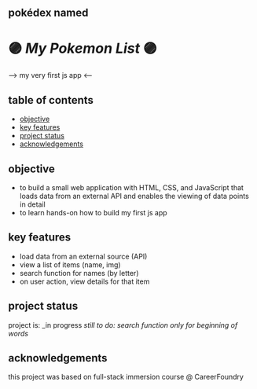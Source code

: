 ##  pokédex  named 
# :purple_circle: *My Pokemon List* :purple_circle:
--> my very first js app <--

## table of contents
* [objective](#objective)
* [key features](#key-features)
* [project status](#project-status)
* [acknowledgements](#acknowledgements)

## objective
- to build a small web application with HTML, CSS, and JavaScript that loads
data from an external API and enables the viewing of data points in detail
- to learn hands-on how to build my first js app

## key features
- load data from an external source (API)
- view a list of items (name, img)
- search function for names (by letter)
- on user action, view details for that item

## project status
project is: _in progress
*still to do: search function only for beginning of words*

## acknowledgements
this project was based on full-stack immersion course @ CareerFoundry

